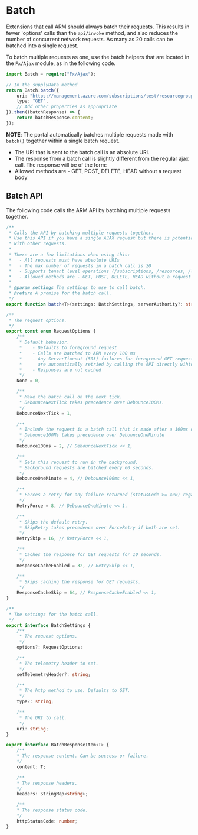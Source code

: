 <a name="batch"></a>
# Batch

Extensions that call ARM should always batch their requests. This results in fewer  'options' calls than the `api/invoke` method, and also reduces the number of concurrent network requests.  As many as 20 calls can be batched into a single request.

To batch multiple requests as one, use the batch helpers that are located in the `Fx/Ajax` module, as in the following code.

```typescript
import Batch = require("Fx/Ajax");

// In the supplyData method
return Batch.batch({
    uri: "https://management.azure.com/subscriptions/test/resourcegroups?api-version=2014-04-01-preview",
    type: "GET",
    // Add other properties as appropriate
}).then((batchResponse) => {
    return batchResponse.content;
});
```

**NOTE**: The portal automatically batches multiple requests made with `batch()` together within a single batch request.
* The URI that is sent to the batch call is an absolute URI.
*  The response from a batch call is slightly different from the regular ajax call. The response will be of the form:
*  Allowed methods are - GET, POST, DELETE, HEAD without a request body

<a name="batch-batch-api"></a>
## Batch API

The following code calls the ARM API by batching multiple requests together.

```typescript
/**
 * Calls the API by batching multiple requests together.
 * Use this API if you have a single AJAX request but there is potential for batching this
 * with other requests.
 *
 * There are a few limitations when using this:
 *   - All requests must have absolute URIs
 *   - The max number of requests in a batch call is 20
 *   - Supports tenant level operations (/subscriptions, /resources, /locations, /providers, /tenants)
 *   - Allowed methods are - GET, POST, DELETE, HEAD without a request body
 *
 * @param settings The settings to use to call batch.
 * @return A promise for the batch call.
 */
export function batch<T>(settings: BatchSettings, serverAuthority?: string): Q.Promise<BatchResponseItem<T>>

/**
 * The request options.
 */
export const enum RequestOptions {
    /**
     * Default behavior.
     *    - Defaults to foreground request
     *    - Calls are batched to ARM every 100 ms
     *    - Any ServerTimeout (503) failures for foreground GET requests
     *      are automatically retried by calling the API directly wihtout batch
     *    - Responses are not cached
     */
    None = 0,

    /**
     * Make the batch call on the next tick.
     * DebounceNextTick takes precedence over Debounce100Ms.
     */
    DebounceNextTick = 1,

    /**
     * Include the request in a batch call that is made after a 100ms delay.
     * Debounce100Ms takes precedence over DebounceOneMinute
     */
    Debounce100ms = 2, // DebounceNextTick << 1,

    /**
     * Sets this request to run in the background.
     * Background requests are batched every 60 seconds.
     */
    DebounceOneMinute = 4, // Debounce100ms << 1,

    /**
     * Forces a retry for any failure returned (statusCode >= 400) regardless of the HTTP method.
     */
    RetryForce = 8, // DebounceOneMinute << 1,

    /**
     * Skips the default retry.
     * SkipRetry takes precedence over ForceRetry if both are set.
     */
    RetrySkip = 16, // RetryForce << 1,

    /**
     * Caches the response for GET requests for 10 seconds.
     */
    ResponseCacheEnabled = 32, // RetrySkip << 1,

    /**
     * Skips caching the response for GET requests.
     */
    ResponseCacheSkip = 64, // ResponseCacheEnabled << 1,
}

/**
 * The settings for the batch call.
 */
export interface BatchSettings {
    /**
     * The request options.
     */
    options?: RequestOptions;

    /**
     * The telemetry header to set.
     */
    setTelemetryHeader?: string;

    /**
     * The http method to use. Defaults to GET.
     */
    type?: string;

    /**
     * The URI to call.
     */
    uri: string;
}

export interface BatchResponseItem<T> {
    /**
    * The response content. Can be success or failure.
    */
    content: T;

    /**
    * The response headers.
    */
    headers: StringMap<string>;

    /**
    * The response status code.
    */
    httpStatusCode: number;
}
```